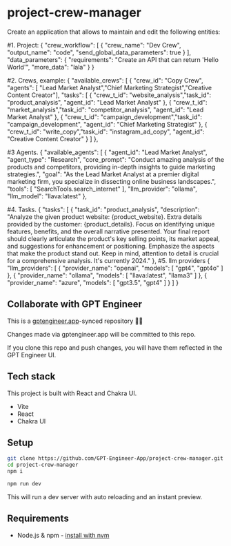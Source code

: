 # project-crew-manager

Create an application that allows to maintain and edit the following entities:

#1. Project:
{
    "crew_workflow": [
        { "crew_name": "Dev Crew", "output_name": "code", "send_global_data_parameters": true }
    ],
    "data_parameters": { "requirements": "Create an API that can return 'Hello World'", "more_data": "lala" }
}

#2. Crews, example:
{
    "available_crews": [
      {
        "crew_id": "Copy Crew",
        "agents": [ "Lead Market Analyst","Chief Marketing Strategist","Creative Content Creator"],
        "tasks": [ 
          { "crew_t_id": "website_analysis","task_id": "product_analysis", "agent_id": "Lead Market Analyst" },
          { "crew_t_id": "market_analysis","task_id": "competitor_analysis", "agent_id": "Lead Market Analyst" },
          { "crew_t_id": "campaign_development","task_id": "campaign_development", "agent_id": "Chief Marketing Strategist" },
          { "crew_t_id": "write_copy","task_id": "instagram_ad_copy", "agent_id": "Creative Content Creator" }
        ]
      },

#3 Agents.
{
  "available_agents": [
    {
      "agent_id": "Lead Market Analyst",
      "agent_type": "Research",
      "core_prompt": "Conduct amazing analysis of the products and competitors, providing in-depth insights to guide marketing strategies.",
      "goal": "As the Lead Market Analyst at a premier digital marketing firm, you specialize in dissecting online business landscapes.",
      "tools": [ "SearchTools.search_internet" ],
      "llm_provider": "ollama",
      "llm_model": "llava:latest"
    },

#4. Tasks.
{
    "tasks": [
        {
            "task_id": "product_analysis",
            "description": "Analyze the given product website: {product_website}. Extra details provided by the customer: {product_details}. Focus on identifying unique features, benefits, and the overall narrative presented. Your final report should clearly articulate the product's key selling points, its market appeal, and suggestions for enhancement or positioning. Emphasize the aspects that make the product stand out. Keep in mind, attention to detail is crucial for a comprehensive analysis. It's currently 2024."
        },
#5. llm providers
{
    "llm_providers": [
      {
        "provider_name": "openai",
        "models": [
          "gpt4",
          "gpt4o"
        ]
      },
      {
        "provider_name": "ollama",
        "models": [
          "llava:latest",
          "llama3"
        ]
      },
      {
        "provider_name": "azure",
        "models": [
          "gpt3.5",
          "gpt4"
        ]
      }
    ]
  }


## Collaborate with GPT Engineer

This is a [gptengineer.app](https://gptengineer.app)-synced repository 🌟🤖

Changes made via gptengineer.app will be committed to this repo.

If you clone this repo and push changes, you will have them reflected in the GPT Engineer UI.

## Tech stack

This project is built with React and Chakra UI.

- Vite
- React
- Chakra UI

## Setup

```sh
git clone https://github.com/GPT-Engineer-App/project-crew-manager.git
cd project-crew-manager
npm i
```

```sh
npm run dev
```

This will run a dev server with auto reloading and an instant preview.

## Requirements

- Node.js & npm - [install with nvm](https://github.com/nvm-sh/nvm#installing-and-updating)
